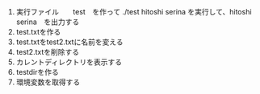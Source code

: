 1. 実行ファイル　　test　を作って ./test hitoshi serina を実行して、hitoshi serina　を出力する
2. test.txtを作る
3. test.txtをtest2.txtに名前を変える
4. test2.txtを削除する
5. カレントディレクトリを表示する
6. testdirを作る
7. 環境変数を取得する
